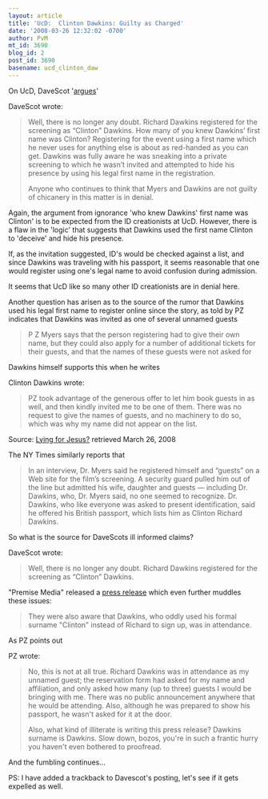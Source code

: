 ```yaml
---
layout: article
title: 'UcD:  Clinton Dawkins: Guilty as Charged'
date: '2008-03-26 12:32:02 -0700'
author: PvM
mt_id: 3690
blog_id: 2
post_id: 3690
basename: ucd_clinton_daw
---
```

On UcD, DaveScot '[argues](http://www.uncommondescent.com/intelligent-design/clinton-dawkins-guilty-as-charged/)'

DaveScot wrote:

> Well, there is no longer any doubt. Richard Dawkins registered for the screening as “Clinton” Dawkins. How many of you knew Dawkins’ first name was Clinton? Registering for the event using a first name which he never uses for anything else is about as red-handed as you can get. Dawkins was fully aware he was sneaking into a private screening to which he wasn’t invited and attempted to hide his presence by using his legal first name in the registration.
> 
> Anyone who continues to think that Myers and Dawkins are not guilty of chicanery in this matter is in denial.

Again, the argument from ignorance 'who knew Dawkins' first name was Clinton' is to be expected from the ID creationists at UcD. However, there is a flaw in the 'logic' that suggests that Dawkins used the first name Clinton to 'deceive' and hide his presence.

If, as the invitation suggested, ID's would be checked against a list, and since Dawkins was traveling with his passport, it seems reasonable that one would register using one's legal name to avoid confusion during admission.

It seems that UcD like so many other ID creationists are in denial here.

Another question has arisen as to the source of the rumor that Dawkins used his legal first name to register online since the story, as told by PZ indicates that Dawkins was invited as one of several unnamed guests

> P Z Myers says that the person registering had to give their own name, but they could also apply for a number of additional tickets for their guests, and that the names of these guests were not asked for

Dawkins himself supports this when he writes

Clinton Dawkins wrote:

> PZ took advantage of the generous offer to let him book guests in as well, and then kindly invited me to be one of them. There was no request to give the names of guests, and no machinery to do so, which was why my name did not appear on the list. 

Source: [Lying for Jesus?](http://richarddawkins.net/article,2394,Lying-for-Jesus,Richard-Dawkins) retrieved March 26, 2008

The NY Times similarly reports that

> In an interview, Dr. Myers said he registered himself and “guests” on a Web site for the film’s screening. A security guard pulled him out of the line but admitted his wife, daughter and guests — including Dr. Dawkins, who, Dr. Myers said, no one seemed to recognize. Dr. Dawkins, who like everyone was asked to present identification, said he offered his British passport, which lists him as Clinton Richard Dawkins.

So what is the source for DaveScots ill informed claims? 

DaveScot wrote:

> Well, there is no longer any doubt. Richard Dawkins registered for the screening as “Clinton” Dawkins. 

"Premise Media" released a [press release](http://www.businesswire.com/portal/site/google/?ndmViewId=news_view&amp;newsId=20080325006175&amp;newsLang=en&amp;cid=1145815079) which even further muddles these issues:

> They were also aware that Dawkins, who oddly used his formal surname "Clinton" instead of Richard to sign up, was in attendance.

As PZ points out

PZ wrote:

> No, this is not at all true. Richard Dawkins was in attendance as my unnamed guest; the reservation form had asked for my name and affiliation, and only asked how many (up to three) guests I would be bringing with me. There was no public announcement anywhere that he would be attending. Also, although he was prepared to show his passport, he wasn't asked for it at the door.
> 
> Also, what kind of illiterate is writing this press release? Dawkins surname is Dawkins. Slow down, bozos, you're in such a frantic hurry you haven't even bothered to proofread.

And the fumbling continues...

PS: I have added a trackback to Davescot's posting, let's see if it gets expelled as well.
